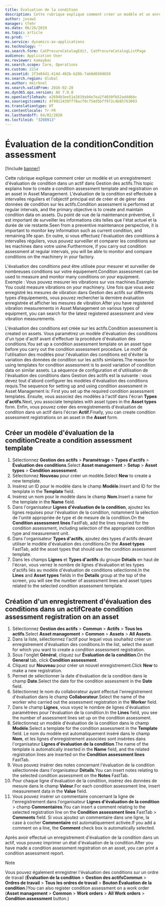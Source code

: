 ```yaml
---
title: Évaluation de la condition
description: Cette rubrique explique comment créer un modèle et un enregistrement d'évaluation de condition dans un actif dans Gestion des actifs.
author: josaw1
manager: tfehr
ms.date: 06/26/2019
ms.topic: article
ms.prod: ''
ms.service: dynamics-ax-applications
ms.technology: ''
ms.search.form: CatProcureCatalogEdit, CatProcureCatalogListPage
audience: Application User
ms.reviewer: kamaybac
ms.search.scope: Core, Operations
ms.custom: 2214
ms.assetid: 2f3e0441-414d-402b-b28b-7ab0d650d658
ms.search.region: Global
ms.author: mkirknel
ms.search.validFrom: 2016-02-28
ms.dyn365.ops.version: AX 7.0.0
ms.openlocfilehash: e2694b3ee51e2619a94e7ea2f4039fb52adddbbc
ms.sourcegitcommit: 4f9912439ff78acf0c754d5bff972c4b85763093
ms.translationtype: HT
ms.contentlocale: fr-FR
ms.lasthandoff: 04/02/2020
ms.locfileid: "3208913"
---
```

# <a name="condition-assessment"></a><span data-ttu-id="cf99e-103">Évaluation de la condition</span><span class="sxs-lookup"><span data-stu-id="cf99e-103">Condition assessment</span></span>

[!include [banner](../../includes/banner.md)]

 

<span data-ttu-id="cf99e-104">Cette rubrique explique comment créer un modèle et un enregistrement d'évaluation de condition dans un actif dans Gestion des actifs.</span><span class="sxs-lookup"><span data-stu-id="cf99e-104">This topic explains how to create a condition assessment template and registration on an asset in Asset Management.</span></span> <span data-ttu-id="cf99e-105">L'évaluation de la condition est effectuée à intervalles réguliers et l'objectif principal est de créer et de gérer des données de condition sur les actifs.</span><span class="sxs-lookup"><span data-stu-id="cf99e-105">Condition assessment is performed at regular intervals, and the primary objective is to create and maintain condition data on assets.</span></span> <span data-ttu-id="cf99e-106">Du point de vue de la maintenance préventive, il est important de surveiller les informations clés telles que l'état actuel et la durée de vie restante.</span><span class="sxs-lookup"><span data-stu-id="cf99e-106">Seen from a preventive maintenance perspective, it is important to monitor key information such as current condition, and remaining life span.</span></span> <span data-ttu-id="cf99e-107">En outre, si vous effectuez l'évaluation des conditions à intervalles réguliers, vous pouvez surveiller et comparer les conditions sur les machines dans votre usine.</span><span class="sxs-lookup"><span data-stu-id="cf99e-107">Furthermore, if you carry out condition assessment at regular intervals, you will be able to monitor and compare conditions on the machinery in your factory.</span></span>

<span data-ttu-id="cf99e-108">L'évaluation des conditions peut être utilisée pour mesurer et surveiller de nombreuses conditions sur votre équipement.</span><span class="sxs-lookup"><span data-stu-id="cf99e-108">Condition assessment can be used to measure and monitor many conditions on your equipment.</span></span> <span data-ttu-id="cf99e-109">Exemple : Vous pouvez mesurer les vibrations sur vos machines.</span><span class="sxs-lookup"><span data-stu-id="cf99e-109">Example: You could measure vibrations on your machinery.</span></span> <span data-ttu-id="cf99e-110">Une fois que vous avez enregistré les mesures de vibration dans Gestion des actifs sur différents types d’équipements, vous pouvez rechercher la dernière évaluation enregistrée et afficher les mesures de vibration.</span><span class="sxs-lookup"><span data-stu-id="cf99e-110">After you have registered vibration measurements in Asset Management on various types of equipment, you can search for the latest registered assessment and view vibration measurements.</span></span>

<span data-ttu-id="cf99e-111">L'évaluation des conditions est créée sur les actifs.</span><span class="sxs-lookup"><span data-stu-id="cf99e-111">Condition assessment is created on assets.</span></span> <span data-ttu-id="cf99e-112">Vous paramétrez un modèle d'évaluation des conditions d'un type d'actif avant d'effectuer la procédure d'évaluation des conditions.</span><span class="sxs-lookup"><span data-stu-id="cf99e-112">You set up a condition assessment template on an asset type before you carry out the condition assessment procedure.</span></span> <span data-ttu-id="cf99e-113">Le motif de l'utilisation des modèles pour l'évaluation des conditions est d'éviter la variation des données de condition sur les actifs similaires.</span><span class="sxs-lookup"><span data-stu-id="cf99e-113">The reason for using templates for condition assessment is to avoid variation of condition data on similar assets.</span></span> <span data-ttu-id="cf99e-114">La séquence de configuration et d'utilisation de l'évaluation des conditions dans Gestion des actifs est la suivante : vous devez tout d'abord configurer les modèles d'évaluation des conditions requis.</span><span class="sxs-lookup"><span data-stu-id="cf99e-114">The sequence for setting up and using condition assessment in Asset Management is: First you set up the required condition assessment templates.</span></span> <span data-ttu-id="cf99e-115">Ensuite, vous associez des modèles à l'actif dans l'écran **Types d'actifs**.</span><span class="sxs-lookup"><span data-stu-id="cf99e-115">Next, you associate templates with asset types in the **Asset types** form.</span></span> <span data-ttu-id="cf99e-116">Enfin, vous pouvez créer des enregistrements d'évaluation de condition dans un actif dans l'écran **Actif**.</span><span class="sxs-lookup"><span data-stu-id="cf99e-116">Finally, you can create condition assessment registrations on an asset in the **Asset** form.</span></span>

## <a name="create-a-condition-assessment-template"></a><span data-ttu-id="cf99e-117">Créer un modèle d'évaluation de la condition</span><span class="sxs-lookup"><span data-stu-id="cf99e-117">Create a condition assessment template</span></span>

1. <span data-ttu-id="cf99e-118">Sélectionnez **Gestion des actifs** > **Paramétrage** > **Types d'actifs** > **Évaluation des conditions**.</span><span class="sxs-lookup"><span data-stu-id="cf99e-118">Select **Asset management** > **Setup** > **Asset types** > **Condition assessment**.</span></span>
2. <span data-ttu-id="cf99e-119">Sélectionnez **Nouveau** pour créer un modèle.</span><span class="sxs-lookup"><span data-stu-id="cf99e-119">Select **New** to create a new template.</span></span>
3. <span data-ttu-id="cf99e-120">Insérez un ID pour le modèle dans le champ **Modèle**.</span><span class="sxs-lookup"><span data-stu-id="cf99e-120">Insert and ID for the template in the **Template** field.</span></span>
4. <span data-ttu-id="cf99e-121">Insérez un nom pour le modèle dans le champ **Nom**.</span><span class="sxs-lookup"><span data-stu-id="cf99e-121">Insert a name for the template in the **Name** field.</span></span>
5. <span data-ttu-id="cf99e-122">Dans l'organisateur **Lignes d'évaluation de la condition**, ajoutez les lignes requises pour l'évaluation de la condition, notamment la sélection de l'unité appropriée de type et de mesure de la condition.</span><span class="sxs-lookup"><span data-stu-id="cf99e-122">On the **Condition assessment lines** FastFab, add the lines required for the condition assessment, including selection of the appropriate condition type and measurement unit.</span></span>
6. <span data-ttu-id="cf99e-123">Dans l'organisateur **Types d'actifs**, ajoutez des types d'actifs devant utiliser le modèle d'évaluation des conditions.</span><span class="sxs-lookup"><span data-stu-id="cf99e-123">On the **Asset types** FastTab, add the asset types that should use the condition assessment template.</span></span>
7. <span data-ttu-id="cf99e-124">Dans les champs **Lignes** et **Types d'actifs** du groupe **Détails** en haut de l'écran, vous verrez le nombre de lignes d'évaluation et les types d'actifs liés au modèle d'évaluation de conditions sélectionné.</span><span class="sxs-lookup"><span data-stu-id="cf99e-124">In the **Lines** and **Asset types** fields in the **Details** group at the top of the screen, you will see the number of assessment lines and asset types related to the selected condition assessment template.</span></span>


## <a name="create-condition-assessment-registration-on-an-asset"></a><span data-ttu-id="cf99e-125">Création d'un enregistrement d'évaluation des conditions dans un actif</span><span class="sxs-lookup"><span data-stu-id="cf99e-125">Create condition assessment registration on an asset</span></span>

1. <span data-ttu-id="cf99e-126">Sélectionnez **Gestion des actifs** > **Commun** > **Actifs** > **Tous les actifs**.</span><span class="sxs-lookup"><span data-stu-id="cf99e-126">Select **Asset management** > **Common** > **Assets** > **All Assets**.</span></span>
2. <span data-ttu-id="cf99e-127">Dans la liste, sélectionnez l'actif pour lequel vous souhaitez créer un enregistrement d'évaluation des conditions.</span><span class="sxs-lookup"><span data-stu-id="cf99e-127">In the list, select the asset for which you want to create a condition assessment registration.</span></span>
3. <span data-ttu-id="cf99e-128">Sous l'onglet **Général**, cliquez sur **Évaluation de la condition**.</span><span class="sxs-lookup"><span data-stu-id="cf99e-128">On the **General** tab, click **Condition assessment**.</span></span>
4. <span data-ttu-id="cf99e-129">Cliquez sur **Nouveau** pour créer un nouvel enregistrement.</span><span class="sxs-lookup"><span data-stu-id="cf99e-129">Click **New** to make a new registration.</span></span>
5. <span data-ttu-id="cf99e-130">Permet de sélectionner la date d'évaluation de la condition dans le champ **Date**.</span><span class="sxs-lookup"><span data-stu-id="cf99e-130">Select the date for the condition assessment in the **Date** field.</span></span>
6. <span data-ttu-id="cf99e-131">Sélectionnez le nom du collaborateur ayant effectué l'enregistrement d'évaluation dans le champ **Collaborateur**.</span><span class="sxs-lookup"><span data-stu-id="cf99e-131">Select the name of the worker who carried out the assessment registration in the **Worker** field.</span></span>
7. <span data-ttu-id="cf99e-132">Dans le champ **Lignes**, vous voyez le nombre de lignes d'évaluation paramétrées pour l'évaluation de la condition.</span><span class="sxs-lookup"><span data-stu-id="cf99e-132">In the **Lines** field, you see the number of assessment lines set up on the condition assessment.</span></span>
8. <span data-ttu-id="cf99e-133">Sélectionnez un modèle d'évaluation de la condition dans le champ **Modèle**.</span><span class="sxs-lookup"><span data-stu-id="cf99e-133">Select a template for the condition assessment in the **Template** field.</span></span> <span data-ttu-id="cf99e-134">Le nom du modèle est automatiquement inséré dans le champ **Nom**, et les lignes d'enregistrement associées sont insérées dans l'organisateur **Lignes d'évaluation de la condition**.</span><span class="sxs-lookup"><span data-stu-id="cf99e-134">The name of the template is automatically inserted in the **Name** field, and the related registration lines are inserted on the **Condition assessment lines** FastTab.</span></span>
9. <span data-ttu-id="cf99e-135">Vous pouvez insérer des notes concernant l'évaluation de la condition sélectionnée dans l'organisateur **Détails**.</span><span class="sxs-lookup"><span data-stu-id="cf99e-135">You can insert notes relating to the selected condition assessment on the **Notes** FastTab.</span></span>
10. <span data-ttu-id="cf99e-136">Pour chaque ligne d'évaluation de la condition, insérez des données de mesure dans le champ **Valeur**.</span><span class="sxs-lookup"><span data-stu-id="cf99e-136">For each condition assessment line, insert measurement data in the **Value** field.</span></span>
11. <span data-ttu-id="cf99e-137">Vous pouvez insérer un commentaire concernant la ligne de l'enregistrement dans l'organisateur **Lignes d'évaluation de la condition** > champ **Commentaires**.</span><span class="sxs-lookup"><span data-stu-id="cf99e-137">You can insert a comment relating to the selected registration line on the **Condition assessment lines** FastTab > **Comments** field.</span></span> <span data-ttu-id="cf99e-138">Si vous ajoutez un commentaire dans une ligne, la case à cocher **Commentaire** est automatiquement activée.</span><span class="sxs-lookup"><span data-stu-id="cf99e-138">If you add a comment on a line, the **Comment** check box is automatically selected.</span></span>

<span data-ttu-id="cf99e-139">Après avoir effectué un enregistrement d'évaluation de la condition dans un actif, vous pouvez imprimer un état d'évaluation de la condition.</span><span class="sxs-lookup"><span data-stu-id="cf99e-139">After you have made a condition assessment registration on an asset, you can print a condition assessment report.</span></span>

>[!NOTE]
><span data-ttu-id="cf99e-140">Vous pouvez également enregistrer l'évaluation des conditions sur un ordre de travail (**Évaluation de la condition** > **Gestion des actifsCommun** > **Ordres de travail** > **Tous les ordres de travail** > **Bouton Évaluation de la condition**.)</span><span class="sxs-lookup"><span data-stu-id="cf99e-140">You can also register condition assessment on a work order (**Asset management** > **Common** > **Work orders** > **All Work orders** > **Condition assessment** button.)</span></span>
